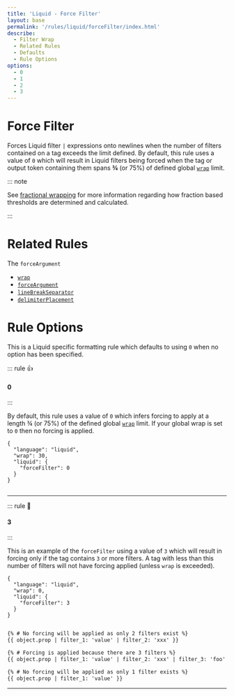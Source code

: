 ```yaml
---
title: 'Liquid - Force Filter'
layout: base
permalink: '/rules/liquid/forceFilter/index.html'
describe:
  - Filter Wrap
  - Related Rules
  - Defaults
  - Rule Options
options:
  - 0
  - 1
  - 2
  - 3
---
```


# Force Filter

Forces Liquid filter `|` expressions onto newlines when the number of filters contained on a tag exceeds the limit defined. By default, this rule uses a value of `0` which will result in Liquid filters being forced when the tag or output token containing them spans **¾** (or 75%) of defined global [`wrap`](/rules/global/wrap) limit.

::: note

See [fractional wrapping](/terminologies#fractional-wrapping) for more information regarding how fraction based thresholds are determined and calculated.

:::

# Related Rules

The `forceArgument`

- [`wrap`](/rules/liquid/wrap/)
- [`forceArgument`](/rules/liquid/forceArgument/)
- [`lineBreakSeparator`](/rules/liquid/lineBreakSeparator/)
- [`delimiterPlacement`](/rules/liquid/lineBreakSeparator/)

# Rule Options

This is a Liquid specific formatting rule which defaults to using `0` when no option has been specified.

<!--

🙌 - Recommended Choice
👍 - Good Choice
👎 - Not Recommended
🤡 - Clown Choice
😳 - Bad Choice
🧐 - You gotta do, what you gotta do

-->

::: rule 👍

#### 0

:::

By default, this rule uses a value of `0` which infers forcing to apply at a length ¾ (or 75%) of the defined global [`wrap`](/rules/global/wrap) limit. If your global wrap is set to `0` then no forcing is applied.

<!-- RULES ARE REQUIRED -->

```json:rules
{
  "language": "liquid",
  "wrap": 30,
  "liquid": {
    "forceFilter": 0
  }
}
```

<!-- prettier-ignore -->
```html

```

---

::: rule 🙌

#### 3

:::

This is an example of the `forceFilter` using a value of `3` which will result in forcing only if the tag contains `3` or more filters. A tag with less than this number of filters will not have forcing applied (unless `wrap` is exceeded).

```json:rules
{
  "language": "liquid",
  "wrap": 0,
  "liquid": {
    "forceFilter": 3
  }
}
```

<!-- prettier-ignore -->
```html

{% # No forcing will be applied as only 2 filters exist %}
{{ object.prop | filter_1: 'value' | filter_2: 'xxx' }}

{% # Forcing is applied because there are 3 filters %}
{{ object.prop | filter_1: 'value' | filter_2: 'xxx' | filter_3: 'foo' }}

{% # No forcing will be applied as only 1 filter exists %}
{{ object.prop | filter_1: 'value' }}
```

---
